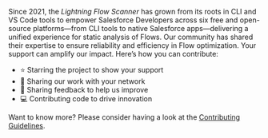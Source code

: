 Since 2021, the _Lightning Flow Scanner_ has grown from its roots in CLI and VS Code tools to empower Salesforce Developers across six free and open-source platforms—from CLI tools to native Salesforce apps—delivering a unified experience for static analysis of Flows. Our community has shared their expertise to ensure reliability and efficiency in Flow optimization. Your support can amplify our impact. Here’s how you can contribute:

- ⭐ Starring the project to show your support
- 📢 Sharing our work with your network
- 💬 Sharing feedback to help us improve
- 💻 Contributing code to drive innovation

Want to know more? Please consider having a look at the [Contributing Guidelines](https://github.com/Flow-Scanner/lightning-flow-scanner-core/blob/main/CONTRIBUTING.md).
